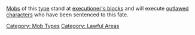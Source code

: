 [Mobs](:Category:_Mobs "wikilink") of this
[type](:Category:_Mob_Types "wikilink") stand at [executioner's
blocks](Executioner's_Block_Rooms "wikilink") and will execute
[outlawed](Outlaw_Flag "wikilink")
[characters](:Category:_Characters "wikilink") who have been sentenced
to this fate.

[Category: Mob Types](Category:_Mob_Types "wikilink") [Category: Lawful
Areas](Category:_Lawful_Areas "wikilink")

